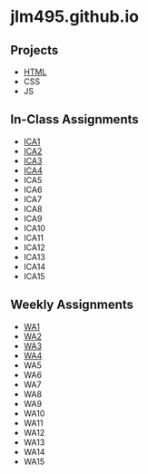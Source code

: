 # jlm495.github.io

## Projects

* [HTML](/html-midterm)
* CSS
* JS

## In-Class Assignments

* [ICA1](/ica/ICA1%20--%20How%20to%20Search%20--%20Jenna%20Mandel.pdf)
* [ICA2](/ica/ICA2_Jenna_Mandel.pdf)
* [ICA3](/ica/ica3a.html)
* [ICA4](/ica/ica4.html)
* ICA5
* ICA6
* ICA7
* ICA8
* ICA9
* ICA10
* ICA11
* ICA12
* ICA13
* ICA14
* ICA15

## Weekly Assignments

* [WA1](/wa/wa1.html)
* [WA2](/wa/wa2.html)
* [WA3](/wa/wa3.html)
* [WA4](/wa/wa4/wa4.html)
* WA5
* WA6
* WA7
* WA8
* WA9
* WA10
* WA11
* WA12
* WA13
* WA14
* WA15
